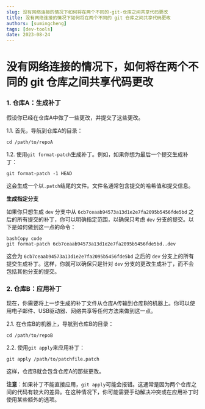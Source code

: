 ```yaml
---
slug: 没有网络连接的情况下如何将在两个不同的-git-仓库之间共享代码更改
title: 没有网络连接的情况下如何将在两个不同的 git 仓库之间共享代码更改
authors: [sumingcheng]
tags: [dev-tools]
date: 2023-08-24
---
```


# 没有网络连接的情况下，如何将在两个不同的 git 仓库之间共享代码更改



 

### 1. 仓库A：生成补丁  

假设你已经在仓库A中做了一些更改，并提交了这些更改。

1.1. 首先，导航到仓库A的目录：

```
cd /path/to/repoA 
```

1.2. 使用`git format-patch`生成补丁。例如，如果你想为最后一个提交生成补丁：

```
git format-patch -1 HEAD 
```

这会生成一个以`.patch`结尾的文件。文件名通常包含提交的哈希值和提交信息。

**生成指定分支**

如果你只想生成 `dev` 分支中从 `6cb7ceaab94573a13d1e2e7fa2095b5456fde5bd` 之后的所有提交的补丁，你可以明确指定范围，以确保只考虑 `dev` 分支的提交。以下是如何做到这一点的命令：

```
bashCopy code
git format-patch 6cb7ceaab94573a13d1e2e7fa2095b5456fde5bd..dev

```

这会为 `6cb7ceaab94573a13d1e2e7fa2095b5456fde5bd` 之后的 `dev` 分支上的所有提交生成补丁。这样，你就可以确保只是针对 `dev` 分支的更改生成补丁，而不会包括其他分支的提交。

### 2. 仓库B：应用补丁  

现在，你需要将上一步生成的补丁文件从仓库A传输到仓库B的机器上。你可以使用电子邮件、USB驱动器、网络共享等任何方法来做到这一点。

2.1. 在仓库B的机器上，导航到仓库B的目录：

```
cd /path/to/repoB 
```

2.2. 使用`git apply`来应用补丁：

```
git apply /path/to/patchfile.patch 
```

这样，仓库B就会包含仓库A的那些更改。

**注意**：如果补丁不能直接应用，`git apply`可能会报错。这通常是因为两个仓库之间的代码有较大的差异。在这种情况下，你可能需要手动解决冲突或在应用补丁时使用某些额外的选项。